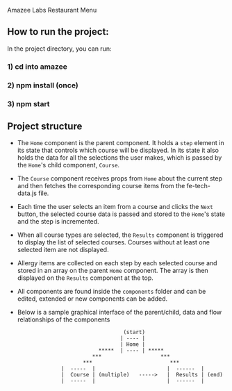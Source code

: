 Amazee Labs Restaurant Menu

## How to run the project:

In the project directory, you can run:

### 1) cd into amazee
### 2) npm install (once)
### 3) npm start

## Project structure

- The `Home` component is the parent component. It holds a `step` element in its state that controls which course will be displayed. In its state it also holds the data for all the selections the user makes, which is passed by the `Home`'s child component, `Course`. 
- The `Course` component receives props from `Home` about the current step and then fetches the corresponding course items from the fe-tech-data.js file. 
- Each time the user selects an item from a course and clicks the `Next` button, the selected course data is passed and stored to the `Home`'s state and the step is incremented.
-  When all course types are selected, the `Results` component is triggered to display the list of selected courses. Courses without at least one selected item are not displayed. 
- Allergy items are collected on each step by each selected course and stored in an array on the parent `Home` component. The array is then displayed on the `Results` component at the top. 
- All components are found inside the `components` folder and can be edited, extended or new components can be added.
- Below is a sample graphical interface of the parent/child, data and flow relationships of the components

                                        (start)
                                       | ---- |
                                       | Home |
                                *****  | ---- | *****
                              ***                   ***
                           ***                         ***
                    |  -----  |                       |  ------  | 
                    |  Course | (multiple)   ----->   |  Results | (end)
                    |  -----  |                       |  ------  | 

